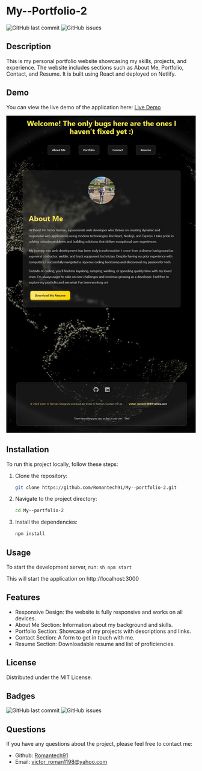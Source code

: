 # My--Portfolio-2


![GitHub last commit](https://img.shields.io/github/last-commit/Romantech91/My--portfolio-2)
![GitHub issues](https://img.shields.io/github/issues/Romantech91/My--portfolio-2)

## Description

This is my personal portfolio website showcasing my skills, projects, and experience. The website includes sections such as About Me, Portfolio, Contact, and Resume. It is built using React and deployed on Netlify.

## Demo

You can view the live demo of the application here: [Live Demo](https://rococo-hotteok-bea893.netlify.app/)

![Screenshot](src/assets/portfolio-screenshot.jpg)

## Installation

To run this project locally, follow these steps:

1. Clone the repository:
    ```sh
    git clone https://github.com/Romantech91/My--portfolio-2.git
    ```
2. Navigate to the project directory:
    ```sh
    cd My--portfolio-2
    ```
3. Install the dependencies:
    ```sh
    npm install
    ```

## Usage

To start the development server, run:
    ```sh
    npm start
    ```

This will start the application on http://localhost:3000

## Features

 - Responsive Design: the website is fully responsive and works on all devices.
 - About Me Section: Information about my background and skills.
 - Portfolio Section: Showcase of my projects with descriptions and links.
 - Contact Section: A form to get in touch with me.
 - Resume Section: Downloadable resume and list of proficiencies.

## License

Distributed under the MIT License.

## Badges

![GitHub last commit](https://img.shields.io/github/last-commit/Romantech91/My--portfolio-2)
![GitHub issues](https://img.shields.io/github/issues/Romantech91/My--portfolio-2)

## Questions

If you have any questions about the project, please feel free to contact me:

 - Github: [Romantech91](https://github.com/Romantech91)
 - Email: [victor_roman1198@yahoo.com](mailto:victor_roman1198@yahoo.com)